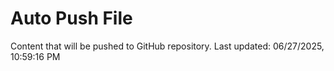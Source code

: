 # Auto Push File

Content that will be pushed to GitHub repository.
Last updated: 06/27/2025, 10:59:16 PM